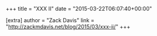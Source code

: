 +++
title = "XXX II"
date = "2015-03-22T06:07:40+00:00"

[extra]
author = "Zack Davis"
link = "http://zackmdavis.net/blog/2015/03/xxx-ii/"
+++
